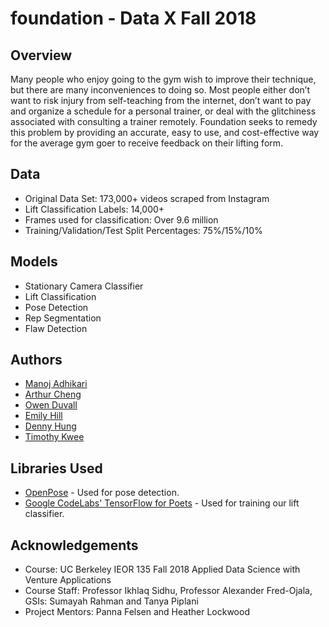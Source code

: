 # foundation - Data X Fall 2018

## Overview

Many people who enjoy going to the gym wish to improve their technique, but there are many inconveniences to doing so. Most people either don’t want to risk injury from self-teaching from the internet, don’t want to pay and organize a schedule for a personal trainer, or deal with the glitchiness associated with consulting a trainer remotely. Foundation seeks to remedy this problem by providing an accurate, easy to use, and cost-effective way for the average gym goer to receive feedback on their lifting form.

## Data 

* Original Data Set: 173,000+ videos scraped from Instagram
* Lift Classification Labels: 14,000+
* Frames used for classification: Over 9.6 million
* Training/Validation/Test Split Percentages: 75%/15%/10%

## Models

* Stationary Camera Classifier
* Lift Classification
* Pose Detection
* Rep Segmentation
* Flaw Detection

## Authors
* [Manoj Adhikari](https://github.com/MAdhikari)
* [Arthur Cheng](https://github.com/chchang1)
* [Owen Duvall](https://github.com/oduvall)
* [Emily Hill](https://github.com/kira13zyh)
* [Denny Hung](https://github.com/d3nnyhl)
* [Timothy Kwee](https://github.com/timothykwee)

## Libraries Used

* [OpenPose](https://github.com/CMU-Perceptual-Computing-Lab/openpose) - Used for pose detection.
* [Google CodeLabs' TensorFlow for Poets](https://codelabs.developers.google.com/codelabs/tensorflow-for-poets/#0) - Used for training our lift classifier.

## Acknowledgements

* Course: UC Berkeley IEOR 135 Fall 2018 Applied Data Science with Venture Applications
* Course Staff: Professor Ikhlaq Sidhu, Professor Alexander Fred-Ojala, GSIs: Sumayah Rahman and Tanya Piplani
* Project Mentors: Panna Felsen and Heather Lockwood
